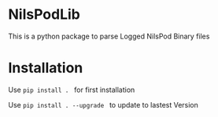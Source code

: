 # NilsPodLib

This is a python package to parse Logged NilsPod Binary files


# Installation

Use `pip install . ` for first installation

Use `pip install . --upgrade ` to update to lastest Version